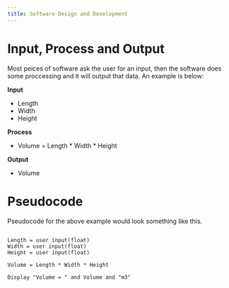 ```yaml
---
title: Software Design and Development
---
```


# Input, Process and Output

Most peices of software ask the user for an input, then the software does some proccessing and it will output that data. An example is below:

**Input**
* Length
* Width
* Height

**Process**
* Volume = Length * Width * Height

**Output**
* Volume

# Pseudocode

Pseudocode for the above example would look something like this.

```

Length = user input(float)
Width = user input(float)
Height = user input(float)

Volume = Length * Width * Height

Display "Volume = " and Volume and "m3"

```
